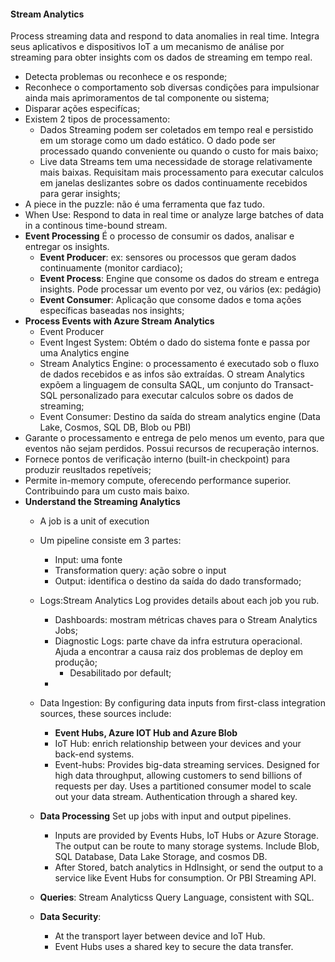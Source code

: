 #### Stream Analytics
  Process streaming data and respond to data anomalies in real time.
  Integra seus aplicativos e dispositivos IoT a um mecanismo de análise por streaming para obter insights com os dados de streaming em tempo real.
  - Detecta problemas ou reconhece e os responde;
  - Reconhece o comportamento sob diversas condições para impulsionar ainda mais aprimoramentos de tal componente ou sistema;
  - Disparar ações especifícas;
  - Existem 2 tipos de processamento:
    - Dados Streaming podem ser coletados em tempo real e persistido em um storage como um dado estático. O dado pode ser processado quando conveniente ou quando o custo for mais baixo;
    - Live data Streams tem uma necessidade de storage relativamente mais baixas. Requisitam mais processamento para executar calculos em janelas deslizantes sobre os dados continuamente recebidos para gerar insights;
  - A piece in the puzzle: não é uma ferramenta que faz tudo.
  - When Use: 
    Respond to data in real time or analyze large batches of data in a continous time-bound stream.
- __Event Processing__
É o processo de consumir os dados, analisar e entregar os insights.
  - __Event Producer__: ex: sensores ou processos que geram dados continuamente (monitor cardiaco);
  - __Event Process__: Engine que consome os dados do stream e entrega insights. Pode processar um evento por vez, ou vários (ex: pedágio)
  - __Event Consumer__: Aplicação que consome dados e toma ações específicas baseadas nos insights;
- __Process Events with Azure Stream Analytics__
  - Event Producer
  - Event Ingest System: Obtém o dado do sistema fonte e passa por uma Analytics engine 
  - Stream Analytics Engine: o processamento é executado sob o fluxo de dados recebidos e as infos são extraídas. O stream Analytics expõem a linguagem de consulta SAQL, um conjunto do Transact-SQL personalizado para executar calculos sobre os dados de streaming;
  - Event Consumer: Destino da saída do stream analytics engine (Data Lake, Cosmos, SQL DB, Blob ou PBI)
- Garante o processamento e entrega de pelo menos um evento, para que eventos não sejam perdidos. Possui recursos de recuperação internos.
- Fornece pontos de verificação interno (built-in checkpoint) para produzir reusltados repetíveis;
- Permite in-memory compute, oferecendo performance superior. Contribuindo para um custo mais baixo.
- __Understand the Streaming Analytics__
  - A job is a unit of execution
  - Um pipeline consiste em 3 partes:
    - Input: uma fonte
    - Transformation query: ação sobre o input
    - Output: identifica o destino da saída do dado transformado;
  - Logs:Stream Analytics Log provides details about each job you rub.
    - Dashboards: mostram métricas chaves para o Stream Analytics Jobs;
    - Diagnostic Logs: parte chave da infra estrutura operacional. Ajuda a encontrar a causa raiz dos problemas de deploy em produção;
      - Desabilitado por default;
    - 
    
    
  - Data Ingestion:
    By configuring data inputs from first-class integration sources, these sources include:
    - __Event Hubs, Azure IOT Hub and Azure Blob__
    - IoT Hub: enrich relationship between your devices and your back-end systems.
    - Event-hubs: Provides big-data streaming services. Designed for high data throughput, allowing customers to send billions of requests per day. Uses a partitioned consumer model to scale out your data stream. Authentication through a shared key.
  - __Data Processing__
  Set up jobs with input and output pipelines.
    - Inputs are provided by Events Hubs, IoT Hubs or Azure Storage. The output can be route to many storage systems. Include Blob, SQL Database, Data Lake Storage, and cosmos DB.
    - After Stored, batch analytics in HdInsight, or send the output to a service like Event Hubs for consumption. Or PBI Streaming API.
  - __Queries__: Stream Analyticss Query Language, consistent with SQL.
  - __Data Security__:
    - At the transport layer between device and IoT Hub.
    - Event Hubs uses a shared key to secure the data transfer.
